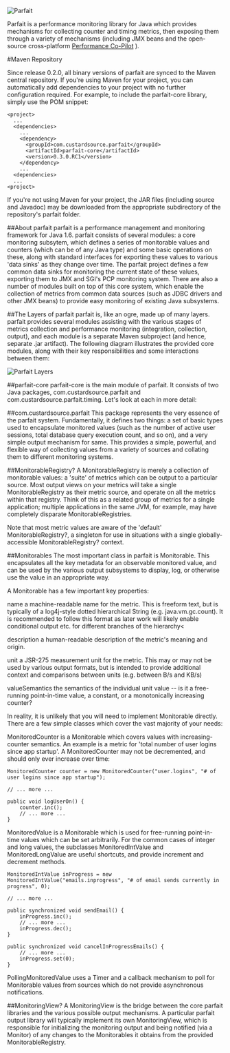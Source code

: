 ![Parfait](https://raw.githubusercontent.com/performancecopilot/parfait/master/site/images/logo.jpg "Parfait Performance Monitoring")

Parfait is a performance monitoring library for Java which provides mechanisms for collecting counter and timing metrics, then exposing them through a variety of mechanisms (including JMX beans and the open-source cross-platform [Performance Co-Pilot](http://pcp.io) ).


#Maven Repository

Since release 0.2.0, all binary versions of parfait are synced to the Maven central repository. If you're using Maven for your project, you can automatically add dependencies to your project with no further configuration required. For example, to include the parfait-core library, simply use the POM snippet:

    <project>
      ...
      <dependencies>
        ...
        <dependency>
          <groupId>com.custardsource.parfait</groupId>
          <artifactId>parfait-core</artifactId>
          <version>0.3.0.RC1</version>
        </dependency>
        ...
      <dependencies>
      ...
    <project>
If you're not using Maven for your project, the JAR files (including source and Javadoc) may be downloaded from the appropriate subdirectory of the repository's parfait folder.

##About parfait
parfait is a performance management and monitoring framework for Java 1.6. parfait consists of several modules: a core monitoring subsytem, which defines a series of monitorable values and counters (which can be of any Java type) and some basic operations on these, along with standard interfaces for exporting these values to various 'data sinks' as they change over time. The parfait project defines a few common data sinks for monitoring the current state of these values, exporting them to JMX and SGI's PCP monitoring system. There are also a number of modules built on top of this core system, which enable the collection of metrics from common data sources (such as JDBC drivers and other JMX beans) to provide easy monitoring of existing Java subsystems.

##The Layers of parfait
parfait is, like an ogre, made up of many layers. parfait provides several modules assisting with the various stages of metrics collection and performance monitoring (integration, collection, output), and each module is a separate Maven subproject (and hence, separate .jar artifact). The following diagram illustrates the provided core modules, along with their key responsibilities and some interactions between them:

![Parfait Layers](https://raw.githubusercontent.com/performancecopilot/parfait/master/site/images/parfait-layers.png "Parfait Layers")

##parfait-core
parfait-core is the main module of parfait. It consists of two Java packages, com.custardsource.parfait and com.custardsource.parfait.timing. Let's look at each in more detail:

##com.custardsource.parfait
This package represents the very essence of the parfait system. Fundamentally, it defines two things: a set of basic types used to encapsulate monitored values (such as the number of active user sessions, total database query execution count, and so on), and a very simple output mechanism for same. This provides a simple, powerful, and flexible way of collecting values from a variety of sources and collating them to different monitoring systems.

##MonitorableRegistry?
A MonitorableRegistry is merely a collection of monitorable values: a 'suite' of metrics which can be output to a particular source. Most output views on your metrics will take a single MonitorableRegistry as their metric source, and operate on all the metrics within that registry. Think of this as a related group of metrics for a single application; multiple applications in the same JVM, for example, may have completely disparate MonitorableRegistries.

Note that most metric values are aware of the 'default' MonitorableRegistry?, a singleton for use in situations with a single globally-accessible MonitorableRegistry? context.

##Monitorables
The most important class in parfait is Monitorable<T>. This encapsulates all the key metadata for an observable monitored value, and can be used by the various output subsystems to display, log, or otherwise use the value in an appropriate way.

A Monitorable has a few important key properties:

name a machine-readable name for the metric. This is freeform text, but is typically of a log4j-style dotted hierarchical String (e.g. java.vm.gc.count). It is recommended to follow this format as later work will likely enable conditional output etc. for different branches of the hierarchy<

description a human-readable description of the metric's meaning and origin.

unit a JSR-275 measurement unit for the metric. This may or may not be used by various output formats, but is intended to provide additional context and comparisons between units (e.g. between B/s and KB/s)

valueSemantics the semantics of the individual unit value -- is it a free-running point-in-time value, a constant, or a monotonically increasing counter?

In reality, it is unlikely that you will need to implement Monitorable directly. There are a few simple classes which cover the vast majority of your needs:

MonitoredCounter is a Monitorable<Long> which covers values with increasing-counter semantics. An example is a metric for 'total number of user logins since app startup'. A MonitoredCounter may not be decremented, and should only ever increase over time:

    MonitoredCounter counter = new MonitoredCounter("user.logins", "# of user logins since app startup");

    // ... more ...

    public void logUserOn() {
        counter.inc();
        // ... more ...
    }
MonitoredValue<T> is a Monitorable<T> which is used for free-running point-in-time values which can be set arbitrarily. For the common cases of integer and long values, the subclasses MonitoredIntValue and MonitoredLongValue are useful shortcuts, and provide increment and decrement methods.

    MonitoredIntValue inProgress = new MonitoredIntValue("emails.inprogress", "# of email sends currently in progress", 0);

    // ... more ...

    public synchronized void sendEmail() {
        inProgress.inc();
        // ... more ...
        inProgress.dec();
    }

    public synchronized void cancelInProgressEmails() {
        // ... more ...
        inProgress.set(0);
    }
PollingMonitoredValue<T> uses a Timer and a callback mechanism to poll for Monitorable values from sources which do not provide asynchronous notifications.

##MonitoringView?
A MonitoringView is the bridge between the core parfait libraries and the various possible output mechanisms. A particular parfait output library will typically implement its own MonitoringView, which is responsible for initializing the monitoring output and being notified (via a Monitor) of any changes to the Monitorables it obtains from the provided MonitorableRegistry.